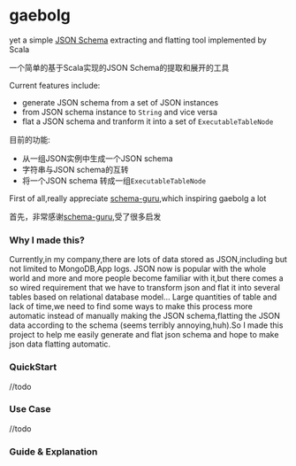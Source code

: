 # gaebolg

yet a simple [JSON Schema](http://json-schema.org/) extracting and flatting tool implemented by Scala 

一个简单的基于Scala实现的JSON Schema的提取和展开的工具

 Current features include:
 
 - generate JSON schema from a set of JSON instances
 - from JSON schema instance to `String` and vice versa
 - flat a JSON schema and tranform it into a set of `ExecutableTableNode`

目前的功能:

- 从一组JSON实例中生成一个JSON schema
- 字符串与JSON schema的互转
- 将一个JSON schema 转成一组`ExecutableTableNode`

First of all,really appreciate [schema-guru](https://github.com/snowplow/schema-guru),which inspiring gaebolg a lot
 
首先，非常感谢[schema-guru](https://github.com/snowplow/schema-guru),受了很多启发

### Why I made this?
Currently,in my company,there are lots of data stored as JSON,including but not limited to MongoDB,App logs. JSON now is popular with the whole world and more and more people become familiar with it,but there comes a so wired requirement that we have to transform json and flat it into several tables based on relational database model... Large quantities of table and lack of time,we need to find some ways to make this process more automatic instead of manually making the JSON schema,flatting the JSON data according to the schema (seems terribly annoying,huh).So I made this project to help me easily generate and flat json schema and hope to make json data flatting automatic.

### QuickStart
//todo 

### Use Case
//todo

### Guide & Explanation
